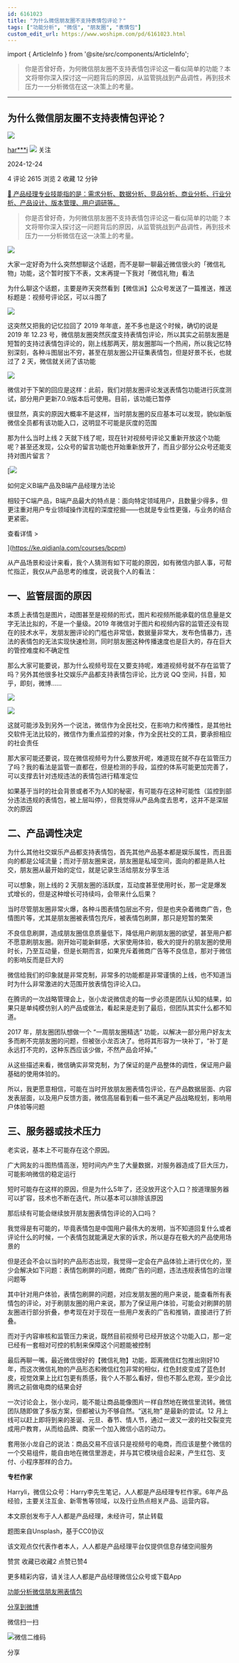 ```yaml
---
id: 6161023
title: "为什么微信朋友圈不支持表情包评论？"
tags: ["功能分析", "微信", "朋友圈", "表情包"]
custom_edit_url: https://www.woshipm.com/pd/6161023.html
---
```

import { ArticleInfo } from '@site/src/components/ArticleInfo';

<ArticleInfo
    author="har***i"
    authorLink="https://www.woshipm.com/u/87090"
    published="2024-12-24"
    views={2615}
    comments={4}
    collects={2}
/>

> 你是否曾好奇，为何微信朋友圈不支持表情包评论这一看似简单的功能？本文将带你深入探讨这一问题背后的原因，从监管挑战到产品调性，再到技术压力一一分析微信在这一决策上的考量。

---

## 为什么微信朋友圈不支持表情包评论？

[![](https://image.woshipm.com/wp-files/2020/05/xjFSXNvztmTtUtP1tpou.png!/both/72x72)](https://www.woshipm.com/u/87090)

[har\*\*\*i](https://www.woshipm.com/u/87090) ![](https://static.woshipm.com/tag/1121_1@2x.png) 关注

2024-12-24

4 评论 2615 浏览 2 收藏 12 分钟

[🔗 产品经理专业技能指的是：需求分析、数据分析、竞品分析、商业分析、行业分析、产品设计、版本管理、用户调研等。](https://ke.qidianla.com/courses/90pm)

> 你是否曾好奇，为何微信朋友圈不支持表情包评论这一看似简单的功能？本文将带你深入探讨这一问题背后的原因，从监管挑战到产品调性，再到技术压力一一分析微信在这一决策上的考量。

![](https://image.woshipm.com/2024/11/04/17b34d08-9a81-11ef-8da6-00163e142b65.png)

大家一定好奇为什么突然想聊这个话题，而不是聊一聊最近微信很火的「微信礼物」功能，这个暂时按下不表，文末再提一下我对「微信礼物」看法

为什么聊这个话题，主要是昨天突然看到【微信派】公众号发送了一篇推送，推送标题是：视频号评论区，可以斗图了

![](https://image.woshipm.com/2024/12/24/364a1bd4-c191-11ef-a811-00163e1bca14.png)

这突然又把我的记忆拉回了 2019 年年底，差不多也是这个时候，确切的说是 2019 年 12.23 号，微信朋友圈突然灰度支持表情包评论，所以其实之前朋友圈是短暂的支持过表情包评论的，刚上线那两天，朋友圈那叫一个热闹，所以我记忆特别深刻，各种斗图层出不穷，甚至在朋友圈公开征集表情包，但是好景不长，也就过了 2 天，微信就关闭了该功能

![](https://image.woshipm.com/2024/12/24/8a7887a4-c191-11ef-b58c-00163e09d72f.png)

微信对于下架的回应是这样：此前，我们对朋友圈评论发送表情包功能进行灰度测试，部分用户更新7.0.9版本后可使用。目前，该功能已暂停

很显然，真实的原因大概率不是这样，当时朋友圈的反应基本可以发现，貌似新版微信全员都有该功能入口，这明显不可能是灰度的范围

那为什么当时上线 2 天就下线了呢，现在针对视频号评论又重新开放这个功能呢？甚至还发现，公众号的留言功能也开始重新放开了，而且少部分公众号还能支持对图片留言？

[![](https://image.woshipm.com/2023/08/02/72b77e4e-30e3-11ee-88e7-00163e0b5ff3.png)

如何定义B端产品及B端产品经理方法论

相较于C端产品，B端产品最大的特点是：面向特定领域用户，且数量少得多，但更注重对用户专业领域操作流程的深度挖掘——也就是专业性更强，与业务的结合更紧密。

查看详情 >

](https://ke.qidianla.com/courses/bcpm)

从产品场景和设计来看，我个人猜测有如下可能的原因，如有微信内部人事，可帮忙指正，我仅从产品思考的维度，说说我个人的看法：

## 一、监管层面的原因

本质上表情包是图片，动图甚至是视频的形式，图片和视频所能承载的信息量是文字无法比拟的，不是一个量级。2019 年微信对于图片和视频内容的监管还没有现在的技术水平，发朋友圈评论的门槛也非常低，数据量非常大，发布色情暴力，违法的表情包的无法实现快速检测，同时朋友圈这种传播速度也是巨大的，存在巨大的管控难度和不确定性

那么大家可能要说，那为什么视频号现在又要支持呢，难道视频号就不存在监管了吗？另外其他很多社交娱乐产品都支持表情包评论，比方说 QQ 空间，抖音，知乎，即刻，微博……

![](https://image.woshipm.com/2024/12/24/b670c2fe-c191-11ef-9b16-00163e09d72f.png)

![](https://image.woshipm.com/2024/12/24/b71647b0-c191-11ef-a06d-00163e1bca14.png)

这就可能涉及到另外一个说法，微信作为全民社交，在影响力和传播性，是其他社交软件无法比较的，微信作为重点监控的对象，作为全民社交的工具，要承担相应的社会责任

那大家可能还要说，现在微信视频号为什么要放开呢，难道现在就不存在监管压力了吗？我的看法是监管一直都在，但是检测的手段，监控的体系可能更加完善了，可以支撑去针对违规违法的表情包进行精准定位

如果基于当时的社会背景或者不为人知的秘密，有可能存在这种可能性（监控到部分违法违规的表情包，被上层叫停），但我觉得从产品角度去思考，这并不是深层次的原因

## 二、产品调性决定

为什么其他社交娱乐产品都支持表情包，首先其他产品基本都是娱乐属性，而且面向的都是公域流量；而对于朋友圈来说，朋友圈是私域空间，面向的都是熟人社交，朋友圈从最开始的定位，就是记录生活给朋友分享生活

可以想象，刚上线的 2 天朋友圈的活跃度，互动度甚至使用时长，那一定是爆发式增长的，但是这种增长可持续吗，会带来什么后果？

当时尽管朋友圈非常火爆，各种斗图表情包层出不穷，但是也夹杂着微商广告，色情图片等，尤其是朋友圈被表情包充斥，被表情包刷屏，那只是短暂的繁荣

不良信息刷屏，造成朋友圈信息质量低下，降低用户刷朋友圈的欲望，甚至用户都不愿意刷朋友圈。刚开始可能新鲜感，大家使用体验，极大的提升的朋友圈的使用时长，乃至互动量，但是长期而言，如果充斥着微商广告等不良信息，那对于微信的影响反而是巨大的

微信给我们的印象就是非常克制，非常多的功能都是非常谨慎的上线，也不知道当时为什么非常激进的大范围开放表情包评论入口。

在腾讯的一次战略管理会上，张小龙说微信走的每一步必须是团队认知的结果，如果只是单纯模仿别人的产品或做法，看起来是走到了最后，但团队其实什么都不知道。

2017 年，朋友圈团队想做一个 “一周朋友圈精选” 功能，以解决一部分用户好友太多而刷不完朋友圈的问题，但被张小龙否决了。他将其形容为一块补丁，“补丁是永远打不完的，这种东西应该少做，不然产品会坏掉。”

从这些描述来看，微信确实非常克制，为了保证的是产品整体的调性，保证用户最基础的使用体验的。

所以，我更愿意相信，可能在当时开放朋友圈表情包评论，在产品数据层面、内容发表层面，以及用户反馈方面，微信高层看到看一些不满足产品战略规划，影响用户体验等问题

## 三、服务器或技术压力

老实说，基本上不可能存在这个原因。

广大网友的斗图热情高涨，短时间内产生了大量数据，对服务器造成了巨大压力，可能影响微信的稳定运行

短时可能存在这样的原因，但是为什么5年了，还没放开这个入口？按道理服务器可以扩容，技术也不断在迭代，所以基本可以排除该原因

那后续有可能会继续放开朋友圈表情包评论的入口吗？

我觉得是有可能的，毕竟表情包是中国用户最伟大的发明，当不知道回复什么或者评论什么的时候，一个表情包就能满足大家的诉求，所以是存在极大的产品使用场景的

但是还会不会以当时的产品形态出现，我觉得一定会在产品体验上进行优化的，至少会解决如下问题：表情包刷屏的问题，微商广告的问题，违法违规表情包的治理问题等

其中针对用户体验，表情包刷屏的问题，对应发朋友圈的用户来说，能查看所有表情包的评论，对于刷朋友圈的用户来说，那为了保证用户体验，可能会对刷屏的朋友圈进行部分折叠，参考现在对于现在一些用户发表的广告和推销，直接进行了折叠。

而对于内容审核和监管压力来说，既然目前视频号已经开放这个功能入口，那一定已经有一套相对可控的机制来保障这个问题能被控制

最后再聊一嘴，最近微信很好的【微信礼物】功能，距离微信红包推出刚好10年，而这次微信礼物的产品形态和微信红包非常的相似，红色封皮变成了蓝色封皮，视觉效果上比红包更有质感，我个人不那么看好，但也不那么悲观，至少会比腾讯之前做电商的结果会好

一次讨论会上，张小龙问，能不能让商品能像图片一样自然地在微信里流转。微信团队随即做了多版方案，但都被认为不够自然。“送礼物” 是最新的尝试。12 月上线可以赶上即将到来的圣诞、元旦、春节、情人节，通过一波又一波的社交裂变完成用户教育，从而给品牌、商家一个加入微信小店的动力。

套用张小龙自己的说法：商品交易不应该只是视频号的电商，而应该是整个微信的一个交易组件，能自由地在微信里游走，并与其它模块组合起来，产生红包、支付、小程序那样的合力。

**专栏作家**

Harryli，微信公众号：Harry李先生笔记，人人都是产品经理专栏作家。6年产品经验，主要关注互金、新零售等领域，以及行业热点相关产品、运营内容。

本文原创发布于人人都是产品经理，未经许可，禁止转载

题图来自Unsplash，基于CC0协议

该文观点仅代表作者本人，人人都是产品经理平台仅提供信息存储空间服务

赞赏 收藏已收藏2 点赞已赞4

更多精彩内容，请关注人人都是产品经理微信公众号或下载App

[功能分析](https://www.woshipm.com/tag/%e5%8a%9f%e8%83%bd%e5%88%86%e6%9e%90)[微信](https://www.woshipm.com/tag/%e5%be%ae%e4%bf%a1)[朋友圈](https://www.woshipm.com/tag/%e6%9c%8b%e5%8f%8b%e5%9c%88)[表情包](https://www.woshipm.com/tag/%e8%a1%a8%e6%83%85%e5%8c%85)

[分享到微博](https://service.weibo.com/share/share.php?appkey=2775287854&title=为什么微信朋友圈不支持表情包评论？&url=https://www.woshipm.com/pd/6161023.html&pic=https://image.woshipm.com/2024/11/04/17b34d08-9a81-11ef-8da6-00163e142b65.png)

微信扫一扫

![微信二维码](https://api.pwmqr.com/qrcode/create/?url=https://www.woshipm.com/pd/6161023.html)

分享